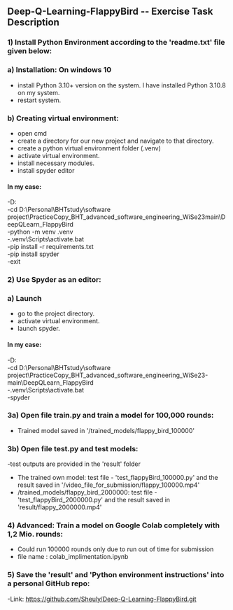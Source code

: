## Deep-Q-Learning-FlappyBird -- Exercise Task Description
### 1) Install Python Environment according to the 'readme.txt' file given below:
### a) Installation: On windows 10
* install Python 3.10+ version on the system. I have installed Python 3.10.8 on my system.
* restart system.
### b) Creating virtual environment:
* open cmd
* create a directory for our new project and navigate to that directory.
* create a python virtual environment folder (.venv)
* activate virtual environment.
* install necessary modules.
* install spyder editor
#### In my case:
-D:  
-cd D:\Personal\BHTstudy\software project\PracticeCopy_BHT_advanced_software_engineering_WiSe23main\DeepQLearn_FlappyBird  
-python -m venv .venv  
-.venv\Scripts\activate.bat  
-pip install -r requirements.txt  
-pip install spyder  
-exit

### 2) Use Spyder as an editor:
### a) Launch 
* go to the project directory.
* activate virtual environment.
* launch spyder.
#### In my case:
-D:  
-cd D:\Personal\BHTstudy\software project\PracticeCopy_BHT_advanced_software_engineering_WiSe23-main\DeepQLearn_FlappyBird  
-.venv\Scripts\activate.bat  
-spyder  

### 3a) Open file train.py and train a model for 100,000 rounds:
* Trained model saved in '/trained_models/flappy_bird_100000'
### 3b) Open file test.py and test models:
-test outputs are provided in the 'result' folder  
* The trained own model: test file - 'test_flappyBird_100000.py' and the result saved in '/video_file_for_submission/flappy_100000.mp4'
* /trained_models/flappy_bird_2000000: test file - 'test_flappyBird_2000000.py' and the result saved in 'result/flappy_2000000.mp4'
### 4) Advanced: Train a model on Google Colab completely with 1,2 Mio. rounds:
* Could run 100000 rounds only due to run out of time for submission
* file name : colab_implimentation.ipynb
### 5) Save the 'result' and 'Python environment instructions' into a personal GitHub repo:
-Link: https://github.com/Sheuly/Deep-Q-Learning-FlappyBird.git


